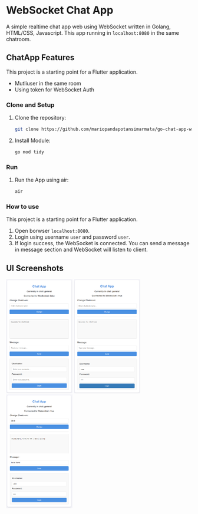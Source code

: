 # WebSocket Chat App

 A simple realtime chat app web using WebSocket written in Golang, HTML/CSS, Javascript. This app running in ```localhost:8080``` in the same chatroom.

## ChatApp Features

This project is a starting point for a Flutter application.

* Mutliuser in the same room
* Using token for WebSocket Auth

### Clone and Setup
1.  Clone the repository:
    ```bash
    git clone https://github.com/mariopandapotansimarmata/go-chat-app-websocket
2.  Install Module:
    ```bash
    go mod tidy
    
### Run
1.  Run the App using air:
    ```bash
    air  


### How to use

This project is a starting point for a Flutter application.

1.  Open borwser ```localhost:8080```.
2.  Login using username ```user``` and password ```user```.
3.  If login success, the WebSocket is connected. You can send a message in message section and WebSocket will listen to client.

## UI Screenshots
<img src="ScreenshotsUI/before-login.png" width=180> <img src="ScreenshotsUI/after-login.png" width=180> <img src="ScreenshotsUI/chat.png" width=180> 
